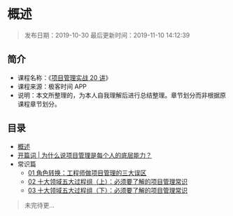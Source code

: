 # 概述

> 发布日期：2019-10-30 最后更新时间：2019-11-10 14:12:39

## 简介

- 课程名称：《[项目管理实战 20 讲](https://time.geekbang.org/column/intro/245)》
- 课程来源：极客时间 APP
- 说明：本文所整理的，为本人自我理解后进行总结整理。章节划分而非根据原课程章节划分。

## 目录

- [概述](index.md)
- [开篇词 | 为什么说项目管理是每个人的底层能力？](introduction.md)
- 常识篇
    - [01 角色转换：工程师做项目管理的三大误区](common/role-conversion.md)
    - [02 十大领域五大过程组（上）：必须要了解的项目管理常识](common/five-major-process-groups-in-the-top-ten-areas-one.md)
    - [03 十大领域五大过程组（下）：必须要了解的项目管理常识](common/five-major-process-groups-in-the-top-ten-areas-two.md)

> 未完待更...